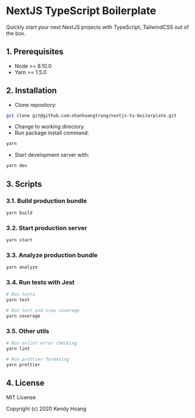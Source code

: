 # NextJS TypeScript Boilerplate

Quickly start your next NextJS projects with TypeScript, TailwindCSS out of the box.

## 1. Prerequisites

-   Node >= 8.10.0
-   Yarn >= 1.5.0

## 2. Installation

-   Clone repository:

```sh
git clone git@github.com:nhanhoangtrong/nextjs-ts-boilerplate.git
```

-   Change to working directory
-   Run package install command:

```sh
yarn
```

-   Start development server with:

```sh
yarn dev
```

## 3. Scripts

### 3.1. Build production bundle

```sh
yarn build
```

### 3.2. Start production server

```sh
yarn start
```

### 3.3. Analyze production bundle

```sh
yarn analyze
```

### 3.4. Run tests with Jest

```sh
# Run tests
yarn test

# Run test and view coverage
yarn coverage
```

### 3.5. Other utils

```sh
# Run eslint error checking
yarn lint

# Run prettier formating
yarn prettier
```

## 4. License

MIT License

Copyright (c) 2020 Kendy Hoang
